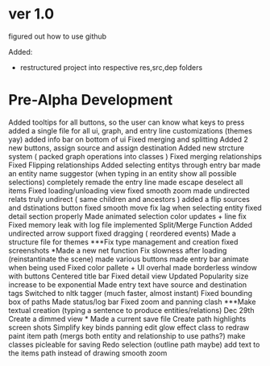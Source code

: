 # ver 1.0

figured out how to use github

Added:
- restructured project into respective res,src,dep folders

# Pre-Alpha Development 
Added tooltips for all buttons, so the user can know what keys to press
added a single file for all ui, graph, and entry line customizations (themes yay)
added info bar on bottom of ui
Fixed merging and splitting
Added 2 new buttons, assign source and assign destination
Added new strcture system ( packed graph operations into classes )
Fixed merging relationships
Fixed Flipping relationships 
Added selecting entitys through entry bar
made an entity name suggestor (when typing in an entity show all possible selections)
completely remade the entry line
made escape deselect all items
Fixed loading/unloading view
fixed smooth zoom
made undirected relats truly undirect ( same children and ancestors )
added a flip sources and dstinations button
fixed smooth move
fix lag when selecting entity
fixed detail section properly
Made animated selection
color updates + line fix
Fixed memory leak with log file
implemented Split/Merge Function
Added undirected arrow support
fixed dragging ( reordered events)
Made a structure file for themes
***Fix type management and creation
fixed screenshots
*Made a new net function 
Fix slowness after loading (reinstantinate the scene)
made various buttons
made entry bar animate when being used
Fixed color pallete + UI overhal
made borderless window with buttons
Centered title bar
Fixed detail view
Updated Popularity size increase to be exponential
Made entry text have source and destination tags
Switched to nltk tagger (much faster, almost instant)
Fixed bounding box of paths
Made status/log bar
Fixed zoom and panning clash
***Make textual creation (typing a sentence to produce entities/relations) Dec 29th
Create a dimmed view *
Made a current save file
Create path highlights 
screen shots
Simplify key binds
panning
edit glow effect class to redraw paint item path (mergs both entity and relationship to use paths?)
make classes picleable for saving
Redo selection (outline path maybe)
add text to the items path instead of drawing
smooth zoom
